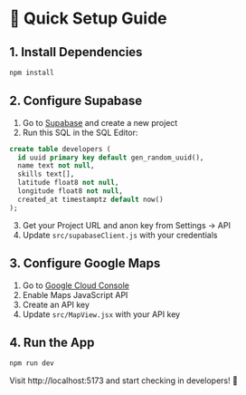# 🚀 Quick Setup Guide

## 1. Install Dependencies
```bash
npm install
```

## 2. Configure Supabase
1. Go to [Supabase](https://supabase.com) and create a new project
2. Run this SQL in the SQL Editor:
```sql
create table developers (
  id uuid primary key default gen_random_uuid(),
  name text not null,
  skills text[],
  latitude float8 not null,
  longitude float8 not null,
  created_at timestamptz default now()
);
```
3. Get your Project URL and anon key from Settings → API
4. Update `src/supabaseClient.js` with your credentials

## 3. Configure Google Maps
1. Go to [Google Cloud Console](https://console.cloud.google.com/)
2. Enable Maps JavaScript API
3. Create an API key
4. Update `src/MapView.jsx` with your API key

## 4. Run the App
```bash
npm run dev
```

Visit http://localhost:5173 and start checking in developers! 🎉 